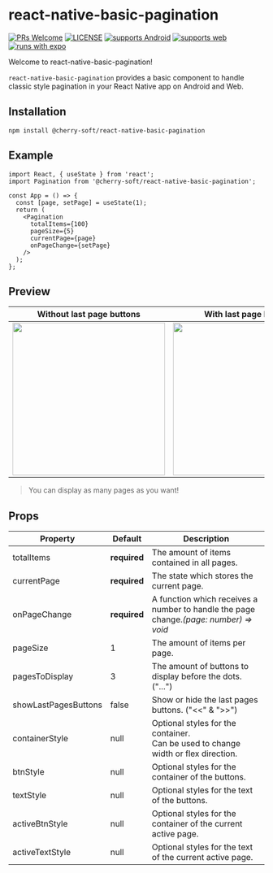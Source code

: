 # react-native-basic-pagination

[![PRs Welcome](https://img.shields.io/badge/PRs-welcome-brightgreen.svg?style=flat-square)](CONTRIBUTING.md) [![LICENSE](http://img.shields.io/npm/l/@react-native-seoul/masonry-list.svg?style=flat-square)](https://npmjs.org/package/@react-native-seoul/masonry-list) [![supports Android](https://img.shields.io/badge/Android-4630EB.svg?style=flat-square&logo=ANDROID&labelColor=A4C639&logoColor=fff)](https://play.google.com/store/apps/details?id=host.exp.exponent&referrer=www) [![supports web](https://img.shields.io/badge/web-4630EB.svg?style=flat-square&logo=GOOGLE-CHROME&labelColor=4285F4&logoColor=fff)](https://docs.expo.io/workflow/web/) [![runs with expo](https://img.shields.io/badge/Runs%20with%20Expo-000.svg?style=flat&logo=EXPO&labelColor=ffffff&logoColor=000)](https://github.com/expo/expo)

Welcome to react-native-basic-pagination!

`react-native-basic-pagination` provides a basic component to handle classic style pagination in your React Native app on Android and Web.

## Installation

```
npm install @cherry-soft/react-native-basic-pagination
```

## Example

```tsx
import React, { useState } from 'react';
import Pagination from '@cherry-soft/react-native-basic-pagination';

const App = () => {
  const [page, setPage] = useState(1);
  return (
    <Pagination
      totalItems={100}
      pageSize={5}
      currentPage={page}
      onPageChange={setPage}
    />
  );
};
```

## Preview

| Without last page buttons                                                                                                        |                                                      With last page buttons                                                      |                                                        Display many pages                                                        |
| -------------------------------------------------------------------------------------------------------------------------------- | :------------------------------------------------------------------------------------------------------------------------------: | :------------------------------------------------------------------------------------------------------------------------------: |
| <img src="https://user-images.githubusercontent.com/43481488/206293498-8e0b8b28-7e81-4f4d-8c21-576a857953d1.gif" width=300/> | <img src="https://user-images.githubusercontent.com/43481488/206293605-45584ed4-7a16-4558-b1dc-e461208ea075.gif" width=300/> | <img src="https://user-images.githubusercontent.com/43481488/206293685-33d9fbd8-1604-4c78-81d3-70921ec9ceef.gif" width=300/> |

> You can display as many pages as you want!

## Props

| Property            | Default            | Description                                                                             |
| ------------------- | ------------------ | --------------------------------------------------------------------------------------- |
| totalItems          | **required** | The amount of items contained in all pages.                                             |
| currentPage         | **required** | The state which stores the current page.                                                |
| onPageChange        | **required** | A function which receives a number to handle the page change.*(page: number) => void* |
| pageSize            | 1                  | The amount of items per page.                                                           |
| pagesToDisplay      | 3                  | The amount of buttons to display before the dots. ("...")                               |
| showLastPagesButtons| false              | Show or hide the last pages buttons. ("<<" & ">>")                                      |
| containerStyle      | null               | Optional styles for the container.<br />Can be used to change width or flex direction.  |
| btnStyle            | null               | Optional styles for the container of the buttons.                                       |
| textStyle           | null               | Optional styles for the text of the buttons.                                            |
| activeBtnStyle      | null               | Optional styles for the container of the current active page.                           |
| activeTextStyle     | null               | Optional styles for the text of the current active page.                                |
